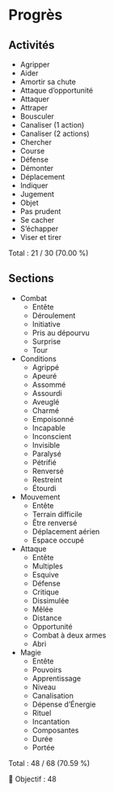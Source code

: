 # Progrès

## Activités

- Agripper
- Aider
- Amortir sa chute
- Attaque d’opportunité
- Attaquer
- Attraper
- Bousculer
- Canaliser (1 action)
- Canaliser (2 actions)
- Chercher
- Course
- Défense
- Démonter
- Déplacement
- Indiquer
- Jugement
- Objet
- Pas prudent
- Se cacher
- S’échapper
- Viser et tirer

Total : 21 / 30 (70.00 %)

## Sections

- Combat
  - Entête
  - Déroulement
  - Initiative
  - Pris au dépourvu
  - Surprise
  - Tour
- Conditions
  - Agrippé
  - Apeuré
  - Assommé
  - Assourdi
  - Aveuglé
  - Charmé
  - Empoisonné
  - Incapable
  - Inconscient
  - Invisible
  - Paralysé
  - Pétrifié
  - Renversé
  - Restreint
  - Étourdi
- Mouvement
  - Entête
  - Terrain difficile
  - Être renversé
  - Déplacement aérien
  - Espace occupé
- Attaque
  - Entête
  - Multiples
  - Esquive
  - Défense
  - Critique
  - Dissimulée
  - Mêlée
  - Distance
  - Opportunité
  - Combat à deux armes
  - Abri
- Magie
  - Entête
  - Pouvoirs
  - Apprentissage
  - Niveau
  - Canalisation
  - Dépense d’Énergie
  - Rituel
  - Incantation
  - Composantes
  - Durée
  - Portée

Total : 48 / 68 (70.59 %)

🎯 Objectif : 48
